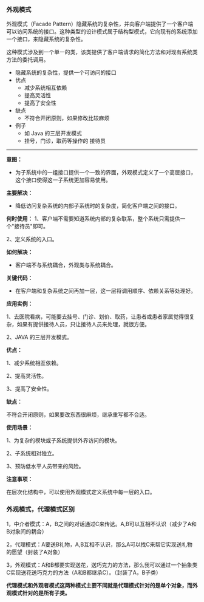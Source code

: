 ### 外观模式

外观模式（Facade Pattern）隐藏系统的复杂性，并向客户端提供了一个客户端可以访问系统的接口。这种类型的设计模式属于结构型模式，它向现有的系统添加一个接口，来隐藏系统的复杂性。

这种模式涉及到一个单一的类，该类提供了客户端请求的简化方法和对现有系统类方法的委托调用。



- 隐藏系统的复杂性，提供一个可访问的接口
- 优点
  - 减少系统相互依赖
  - 提高灵活性
  - 提高了安全性
- 缺点
  - 不符合开闭原则，如果修改比较麻烦
- 例子
  - 如 Java 的三层开发模式
  - 挂号，门诊，取药等操作的 接待员



---





**意图：**

- 为子系统中的一组接口提供一个一致的界面，外观模式定义了一个高层接口，这个接口使得这一子系统更加容易使用。

**主要解决：**

- 降低访问复杂系统的内部子系统时的复杂度，简化客户端之间的接口。

**何时使用：**
1、客户端不需要知道系统内部的复杂联系，整个系统只需提供一个"接待员"即可。 

2、定义系统的入口。

**如何解决：**

- 客户端不与系统耦合，外观类与系统耦合。

**关键代码：**

- 在客户端和复杂系统之间再加一层，这一层将调用顺序、依赖关系等处理好。

**应用实例：** 

1、去医院看病，可能要去挂号、门诊、划价、取药，让患者或患者家属觉得很复杂，如果有提供接待人员，只让接待人员来处理，就很方便。 

2、JAVA 的三层开发模式。

**优点：** 

1、减少系统相互依赖。 

2、提高灵活性。 

3、提高了安全性。

**缺点：**

不符合开闭原则，如果要改东西很麻烦，继承重写都不合适。

**使用场景：** 

1、为复杂的模块或子系统提供外界访问的模块。 

2、子系统相对独立。 

3、预防低水平人员带来的风险。

**注意事项：**

在层次化结构中，可以使用外观模式定义系统中每一层的入口。



### 外观模式，代理模式区别

1，中介者模式：A，B之间的对话通过C来传达。A,B可以互相不认识（减少了A和B对象间的耦合）

2，代理模式：A要送B礼物，A,B互相不认识，那么A可以找C来帮它实现送礼物的愿望（封装了A对象）

3，外观模式：A和B都要实现送花，送巧克力的方法，那么我可以通过一个抽象类C实现送花送巧克力的方法（A和B都继承C）。（封装了A，B子类）

**代理模式和外观者模式这两种模式主要不同就是代理模式针对的是单个对象，而外观模式针对的是所有子类。**

